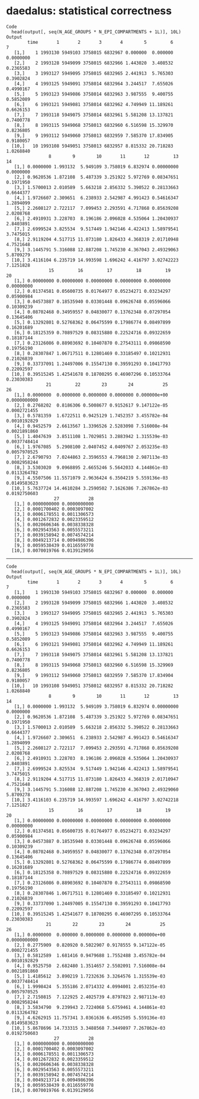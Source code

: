 # daedalus: statistical correctness

    Code
      head(output[, seq(N_AGE_GROUPS * N_EPI_COMPARTMENTS + 1L)], 10L)
    Output
            time       1       2       3       4        5         6         7
       [1,]    1 1993130 5949103 3758015 6832967 0.000000  0.000000 0.0000000
       [2,]    2 1993128 5949099 3758015 6832966 1.443020  3.408532 0.2365583
       [3,]    3 1993127 5949095 3758015 6832965 2.441913  5.765303 0.3902824
       [4,]    4 1993125 5949091 3758014 6832964 3.244517  7.655026 0.4990167
       [5,]    5 1993123 5949086 3758014 6832963 3.987555  9.400755 0.5852089
       [6,]    6 1993121 5949081 3758014 6832962 4.749949 11.189261 0.6626153
       [7,]    7 1993118 5949075 3758014 6832961 5.581208 13.137821 0.7400778
       [8,]    8 1993115 5949068 3758013 6832960 6.516598 15.329970 0.8236805
       [9,]    9 1993112 5949060 3758013 6832959 7.585370 17.834905 0.9180057
      [10,]   10 1993108 5949051 3758013 6832957 8.815332 20.718283 1.0268840
                    8        9        10       11       12         13        14
       [1,] 0.0000000 1.993132  5.949109 3.758019 6.832974 0.00000000 0.0000000
       [2,] 0.9620536 1.872108  5.487339 3.251922 5.972769 0.08347651 0.1971950
       [3,] 1.5700013 2.010589  5.663218 2.856332 5.390522 0.28133663 0.6644377
       [4,] 1.9726607 2.309651  6.238933 2.542987 4.991423 0.54616347 1.2894099
       [5,] 2.2608127 2.722117  7.099453 2.293591 4.717868 0.85639208 2.0208768
       [6,] 2.4910931 3.228703  8.196186 2.096028 4.535064 1.20430937 2.8403891
       [7,] 2.6999524 3.825534  9.517449 1.942146 4.422413 1.58979541 3.7475015
       [8,] 2.9119204 4.517715 11.073180 1.826433 4.368319 2.01710948 4.7521648
       [9,] 3.1445791 5.316088 12.887208 1.745230 4.367043 2.49329063 5.8709279
      [10,] 3.4116104 6.235719 14.993598 1.696242 4.416797 3.02742223 7.1251828
                    15         16         17         18         19         20
       [1,] 0.00000000 0.00000000 0.00000000 0.00000000 0.00000000 0.00000000
       [2,] 0.01374581 0.05600735 0.01764977 0.05234271 0.03234297 0.05900984
       [3,] 0.04573887 0.18535940 0.03301448 0.09626748 0.05596066 0.10309239
       [4,] 0.08702468 0.34959557 0.04830077 0.13762348 0.07297054 0.13645406
       [5,] 0.13292801 0.52768362 0.06475599 0.17986774 0.08497899 0.16201689
       [6,] 0.18125359 0.70897529 0.08315880 0.22524716 0.09322659 0.18187144
       [7,] 0.23126086 0.88903692 0.10407870 0.27543111 0.09868590 0.19756190
       [8,] 0.28307847 1.06717511 0.12801469 0.33185497 0.10212931 0.21026839
       [9,] 0.33737091 1.24497006 0.15547130 0.39591293 0.10417793 0.22092597
      [10,] 0.39515245 1.42541678 0.18700295 0.46907296 0.10533764 0.23030383
                   21         22        23        24           25           26
       [1,] 0.0000000  0.0000000 0.0000000 0.0000000 0.000000e+00 0.0000000000
       [2,] 0.2768202  0.8186306 0.5008677 0.9152617 9.147122e-05 0.0002721455
       [3,] 0.5781359  1.6722511 0.9425129 1.7452357 3.455782e-04 0.0010192829
       [4,] 0.9452579  2.6613567 1.3396526 2.5283098 7.516008e-04 0.0021891860
       [5,] 1.4047639  3.8511108 1.7029851 3.2883942 1.315539e-03 0.0037748414
       [6,] 1.9767085  5.2908100 2.0407452 4.0409767 2.053235e-03 0.0057970525
       [7,] 2.6790793  7.0244863 2.3596553 4.7968130 2.987113e-03 0.0082958244
       [8,] 3.5303020  9.0968895 2.6655246 5.5642033 4.144861e-03 0.0113264782
       [9,] 4.5507506 11.5571079 2.9636424 6.3504219 5.559136e-03 0.0149583623
      [10,] 5.7637724 14.4610284 3.2590502 7.1626386 7.267862e-03 0.0192750603
                      27           28
       [1,] 0.0000000000 0.0000000000
       [2,] 0.0001700402 0.0003097002
       [3,] 0.0006178551 0.0011306573
       [4,] 0.0012672832 0.0023359512
       [5,] 0.0020606346 0.0038338328
       [6,] 0.0029543563 0.0055573211
       [7,] 0.0039158942 0.0074574214
       [8,] 0.0049213714 0.0094986396
       [9,] 0.0059538439 0.0116559778
      [10,] 0.0070019766 0.0139129056

---

    Code
      head(output[, seq(N_AGE_GROUPS * N_EPI_COMPARTMENTS + 1L)], 10L)
    Output
            time       1       2       3       4        5         6         7
       [1,]    1 1993130 5949103 3758015 6832967 0.000000  0.000000 0.0000000
       [2,]    2 1993128 5949099 3758015 6832966 1.443020  3.408532 0.2365583
       [3,]    3 1993127 5949095 3758015 6832965 2.441913  5.765303 0.3902824
       [4,]    4 1993125 5949091 3758014 6832964 3.244517  7.655026 0.4990167
       [5,]    5 1993123 5949086 3758014 6832963 3.987555  9.400755 0.5852089
       [6,]    6 1993121 5949081 3758014 6832962 4.749949 11.189261 0.6626153
       [7,]    7 1993118 5949075 3758014 6832961 5.581208 13.137821 0.7400778
       [8,]    8 1993115 5949068 3758013 6832960 6.516598 15.329969 0.8236805
       [9,]    9 1993112 5949060 3758013 6832959 7.585370 17.834904 0.9180057
      [10,]   10 1993108 5949051 3758012 6832957 8.815332 20.718282 1.0268840
                    8        9        10       11       12         13        14
       [1,] 0.0000000 1.993132  5.949109 3.758019 6.832974 0.00000000 0.0000000
       [2,] 0.9620536 1.872108  5.487339 3.251922 5.972769 0.08347651 0.1971950
       [3,] 1.5700013 2.010589  5.663218 2.856332 5.390522 0.28133663 0.6644377
       [4,] 1.9726607 2.309651  6.238933 2.542987 4.991423 0.54616347 1.2894099
       [5,] 2.2608127 2.722117  7.099453 2.293591 4.717868 0.85639208 2.0208768
       [6,] 2.4910931 3.228703  8.196186 2.096028 4.535064 1.20430937 2.8403891
       [7,] 2.6999524 3.825534  9.517449 1.942146 4.422413 1.58979541 3.7475015
       [8,] 2.9119204 4.517715 11.073180 1.826433 4.368319 2.01710947 4.7521648
       [9,] 3.1445791 5.316088 12.887208 1.745230 4.367043 2.49329060 5.8709278
      [10,] 3.4116103 6.235719 14.993597 1.696242 4.416797 3.02742218 7.1251827
                    15         16         17         18         19         20
       [1,] 0.00000000 0.00000000 0.00000000 0.00000000 0.00000000 0.00000000
       [2,] 0.01374581 0.05600735 0.01764977 0.05234271 0.03234297 0.05900984
       [3,] 0.04573887 0.18535940 0.03301448 0.09626748 0.05596066 0.10309239
       [4,] 0.08702468 0.34959557 0.04830077 0.13762348 0.07297054 0.13645406
       [5,] 0.13292801 0.52768362 0.06475599 0.17986774 0.08497899 0.16201689
       [6,] 0.18125358 0.70897529 0.08315880 0.22524716 0.09322659 0.18187144
       [7,] 0.23126086 0.88903692 0.10407870 0.27543111 0.09868590 0.19756190
       [8,] 0.28307846 1.06717511 0.12801469 0.33185497 0.10212931 0.21026839
       [9,] 0.33737090 1.24497005 0.15547130 0.39591293 0.10417793 0.22092597
      [10,] 0.39515245 1.42541677 0.18700295 0.46907295 0.10533764 0.23030383
                   21        22        23        24           25           26
       [1,] 0.0000000  0.000000 0.0000000 0.0000000 0.000000e+00 0.0000000000
       [2,] 0.2775909  0.820920 0.5022907 0.9178555 9.147122e-05 0.0002721455
       [3,] 0.5812589  1.681416 0.9479688 1.7552488 3.455782e-04 0.0010192829
       [4,] 0.9525750  2.682480 1.3514657 2.5502091 7.516008e-04 0.0021891860
       [5,] 1.4185612  3.890219 1.7232636 3.3264576 1.315539e-03 0.0037748414
       [6,] 1.9998424  5.355186 2.0714332 4.0994001 2.053235e-03 0.0057970525
       [7,] 2.7150815  7.122925 2.4025739 4.8797823 2.987113e-03 0.0082958244
       [8,] 3.5834790  9.239943 2.7224068 5.6759461 4.144861e-03 0.0113264782
       [9,] 4.6262915 11.757341 3.0361636 6.4952505 5.559136e-03 0.0149583623
      [10,] 5.8678696 14.733315 3.3488568 7.3449897 7.267862e-03 0.0192750603
                      27           28
       [1,] 0.0000000000 0.0000000000
       [2,] 0.0001700402 0.0003097002
       [3,] 0.0006178551 0.0011306573
       [4,] 0.0012672832 0.0023359512
       [5,] 0.0020606346 0.0038338328
       [6,] 0.0029543563 0.0055573211
       [7,] 0.0039158942 0.0074574214
       [8,] 0.0049213714 0.0094986396
       [9,] 0.0059538439 0.0116559778
      [10,] 0.0070019766 0.0139129056

